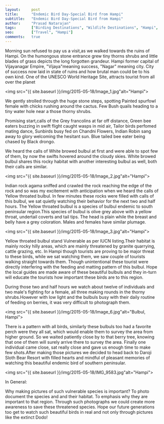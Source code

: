 ```yaml
---
layout:     post
title:      "Endemic Bird Day-Special Bird from Hampi"
subtitle:   "Endemic Bird Day-Special Bird from Hampi"
author:     "Prasad Natarajan"
tags:       ["Birding Destinations", "Wildlife Destinations", "Hampi", "Travel Destinations"]
seo:		["Travel", "Hampi"]
comments:   true
---
```



<p>
Morning sun refused to pay us a visit,as we walked towards the ruins of Hampi. On the humongous stone entrance grew tiny thorns shrubs and little blades of grass depicts the long forgotten grandeur. Hampi former capital of Vijayanagar Empire, "Vijaya"meaning success, "Nagar" meaning city. City of success now laid in state of ruins and how brutal man could be to his own kind. One of the UNESCO World Heritage Site, attracts tourist from all over the planet
</p>

<img src="{{ site.baseurl }}/img/2015-05-18/Image_1.jpg"alt="Hampi">

<p>
We gently strolled through the huge stone steps, spotting Painted spurfowl female with chicks rushing around the cactus. Few Bush quails heading to a tiny water hole near a those thorny shrubs.
</p>

<p>
Promising start,calls of the Grey francolins at far off distance, Green bee eaters buzzing in swift flight caught wasps in mid air, Tailor birds perfomed mating dance, Sunbirds busy fed on Chandni Flowers, Indian Robin sang away to glory welcoming the hesitant sun. Blue tailed bee eater being chased by Black drongo.
</p>

<p>
We heard the calls of White browed bulbul at first and were able to spot few of them, by now the swifts hovered around the cloudy skies. White browed bulbul shares this rocky habitat with another interesting bulbul as well, both their calls are similar. 
</p>

<img src="{{ site.baseurl }}/img/2015-05-18/Image_2.jpg"alt="Hampi">

<p>
Indian rock agama sniffed and crawled the rock reaching the edge of the rock and so was my excitement with anticipation when we heard the calls of Yellow throated bulbul. In few minutes these rocks were filled with calls of this bulbul, we sat quietly watching their behavior for the next two and half hours. The Yellow throated bulbul is a species of bulbul endemic to south peninsular region.This species of bulbul is olive grey above with a yellow throat, undertail coverts and tail tips. The head is plain while the breast and belly have a grey coloration. Males and females have similar plumage.
</p>

<img src="{{ site.baseurl }}/img/2015-05-18/Image_3.jpg"alt="Hampi">

<p>
Yellow throated bulbul stand Vulnerable as per IUCN listing.Their habitat is mainly rocky hilly areas, which are mainly threatened by granite quarrying, cattle grazing, etc. In Hampi though tourists are proving to be major threat to these birds, while we sat watching them, we saw couple of tourists walking straight towards them. Though unintentional these tourist were directly interfering with the feeding and matting pattern of this bulbul. Hope the local guides are made aware of these beautiful bulbuls and they in-turn will educate the tourists how important these birds are to this region. 
</p>


<p>
During those two and half hours we watch about twelve of individuals and two male's fighting for a female, all three making rounds in the thorny shrubs.However with low light and the bulbuls busy with their daily routine of feeding on berries, it was very difficult to photograph them. 
</p>

<img src="{{ site.baseurl }}/img/2015-05-18/Image_6.jpg"alt="Bulbul, Hampi">

<p>
There is a pattern with all birds, similarly these bulbuls too had a favorite perch were they all sat, which would enable them to survey the area from higher ground. So we waited patiently close by to that berry tree, knowing that one of them will surely arrive there to survey the area. Finally one individual came close, sat really close and gave us enough time to make few shots.After making those pictures we decided to head back to Daroji Sloth Bear Resort with filled hearts and mindful of pleasant memories of watching this beautiful endemic bird of southern peninsular.
</p>

<img src="{{ site.baseurl }}/img/2015-05-18/IMG_9583.jpg"alt="Hampi">

<p>
In General:
</p>

<p>
Why making pictures of such vulnerable species is important? To photo document the species and and their habitat. To emphasis why they are important to that region. Through such photographs we could create more awareness to save these threatened species. Hope our future generations too get to watch such beautiful birds in real and not only through pictures like the extinct Dodo! 
</p>